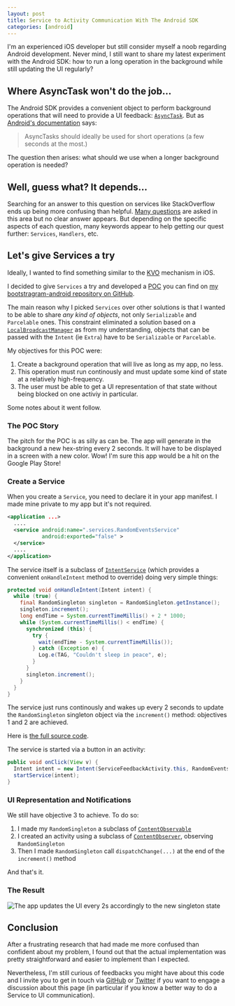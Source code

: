```yaml
---
layout: post
title: Service to Activity Communication With The Android SDK
categories: [android]
---
```


I'm an experienced iOS developer but still consider myself a noob regarding
Android development. Never mind, I still want to share my latest experiment with
the Android SDK: how to run a long operation in the background while still
updating the UI regularly?

## Where AsyncTask won't do the job...

The Android SDK provides a convenient object to perform background operations
that will need to provide a UI feedback: [`AsyncTask`][asynctask]. But as
[Android's documentation][asynctask] says:

> AsyncTasks should ideally be used for short operations (a few seconds at the
> most.)

The question then arises: what should we use when a longer background operation
is needed?

## Well, guess what? It depends...

Searching for an answer to this question on services like StackOverflow ends up
being more confusing than helpful. [Many questions][stackoverflow] are asked in
this area but no clear answer appears. But depending on the specific aspects of
each question, many keywords appear to help getting our quest further:
`Services`, `Handlers`, etc.

## Let's give Services a try

Ideally, I wanted to find something similar to the [KVO][kvo] mechanism in iOS.

I decided to give `Services` a try and developed a [POC][poc] you can find on
[my bootstragram-android repository on GitHub][bootstragram-android].

The main reason why I picked `Services` over other solutions is that I wanted to
be able to share _any kind of objects_, not only `Serializable` and `Parcelable`
ones. This constraint eliminated a solution based on a
[`LocalBroadcastManager`][localbroadcastmanager] as from my understanding,
objects that can be passed with the `Intent` (ie `Extra`) have to be
`Serializable` or `Parcelable`.

My objectives for this POC were:

1. Create a background operation that will live as long as my app, no less.
1. This operation must run continously and must update some kind of state at a
   relatively high-frequency.
1. The user must be able to get a UI representation of that state without being
   blocked on one activiy in particular.

Some notes about it went follow.

### The POC Story

The pitch for the POC is as silly as can be. The app will generate in the
background a new hex-string every 2 seconds. It will have to be displayed in a
screen with a new color. Wow! I'm sure this app would be a hit on the Google
Play Store!

### Create a Service

When you create a `Service`, you need to declare it in your app manifest. I made
mine private to my app but it's not required.

```xml
<application ...>
  ....
  <service android:name=".services.RandomEventsService"
           android:exported="false" >
  </service>
  ....
</application>
```

The service itself is a subclass of [`IntentService`][intentservice] (which
provides a convenient `onHandleIntent` method to override) doing very simple
things:

```java
protected void onHandleIntent(Intent intent) {
  while (true) {
    final RandomSingleton singleton = RandomSingleton.getInstance();
    singleton.increment();
    long endTime = System.currentTimeMillis() + 2 * 1000;
    while (System.currentTimeMillis() < endTime) {
      synchronized (this) {
        try {
          wait(endTime - System.currentTimeMillis());
        } catch (Exception e) {
          Log.e(TAG, "Couldn't sleep in peace", e);
        }
      }
      singleton.increment();
    }
  }
}
```

The service just runs continously and wakes up every 2 seconds to update the
`RandomSingleton` singleton object via the `increment()` method: objectives 1
and 2 are achieved.

Here is [the full source code][randomeventsservice].

The service is started via a button in an activity:

```java
public void onClick(View v) {
  Intent intent = new Intent(ServiceFeedbackActivity.this, RandomEventsService.class);
  startService(intent);
}
```

### UI Representation and Notifications

We still have objective 3 to achieve. To do so:

1. I made my `RandomSingleton` a subclass of
   [`ContentObservable`][contentobservable]
1. I created an activity using a subclass of
   [`ContentObserver`][contentobserver], observing `RandomSingleton`
1. Then I made `RandomSingleton` call `dispatchChange(...)` at the end of the
   `increment()` method

And that's it.

### The Result

![The app updates the UI every 2s accordingly to the new singleton state](../../assets/images/android-services-to-activity-communication.gif "The app updates the UI every 2s accordingly to the new singleton state")

## Conclusion

After a frustrating research that had made me more confused than confident about
my problem, I found out that the actual implementation was pretty
straightforward and easier to implement than I expected.

Nevertheless, I'm still curious of feedbacks you might have about this code and
I invite you to get in touch via [GitHub][github] or [Twitter][twitter] if you
want to engage a discussion about this page (in particular if you know a better
way to do a Service to UI communication).

[asynctask]:
  https://developer.android.com/reference/android/os/AsyncTask.html
  "AsyncTask Class API Reference"
[intentservice]:
  https://developer.android.com/reference/android/app/IntentService.html
  "IntentService Class API Reference"
[contentobservable]:
  https://developer.android.com/reference/android/database/ContentObservable.html
  "ContentObservable Class API Reference"
[contentobserver]:
  https://developer.android.com/reference/android/database/ContentObserver.html
  "ContentObserver Class API Reference"
[localbroadcastmanager]:
  https://developer.android.com/reference/android/support/v4/content/LocalBroadcastManager.html
  "LocalBroadcastManager Class API Reference"
[stackoverflow]:
  https://stackoverflow.com/search?q=android+ui+communication+background
  "Search for 'Android UI Communication Background' on StackOverflow"
[bootstragram-android]:
  https://github.com/dirtyhenry/bootstragram-android
  "My bootstragram-android repository on GitHub"
[randomeventsservice]:
  https://github.com/dirtyhenry/bootstragram-android/blob/master/src/com/bootstragram/demo/services/RandomEventsService.java
  "My RandomEventsService source code"
[poc]: https://en.wikipedia.org/wiki/Proof_of_concept "Proof of Concept"
[github]: https://github.com/dirtyhenry/bootstragram-blog/issues "Issues"
[twitter]: https://twitter.com/dirtyhenry
[kvo]: https://nshipster.com/key-value-observing/
[tweet]: https://twitter.com/dirtyhenry/statuses/426382723377553408
